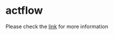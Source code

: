 # actflow

Please check the [link](https://github.com/joseph0926/actflow/blob/main/README.md) for more information

